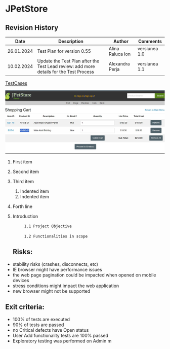 # JPetStore
## Revision History 
| Date     |           Description                 |   Author     |    Comments |
| ---------------- | ----------------------------- | ------------ | -------- |
| 26.01.2024       | Test Plan for version 0.55    |Alina Raluca Ion  |versiunea 1.0 |
| 10.02.2024       | Update the Test Plan after the Test Lead review: add more details for the Test Process   | Alexandra Perja  | versiunea 1.1 |

[TestCases](https://github.com/AlinaRaluca92/Proiect-TM/blob/main/Anexa%201%20-%20GDPR%20-%20Ion%20%20Alina%20-%20Raluca.docx.pdf)

![Imagetext](https://github.com/AlinaRaluca92/Proiect-TM/blob/main/Capture.JPG)


1. First item
2. Second item
3. Third item
    1. Indented item
    2. Indented item
4. Forth line

1. Introduction
    
            1.1 Project Objective 
            
            1.2 Functionalities in scope

   ## Risks:
- stability risks (crashes, disconnects, etc)
- IE browser might have performance issues
- the web page pagination could be impacted when opened on mobile devices
- stress conditions might impact the web application
- new browser might not be supported


## Exit criteria:
- 100% of tests are executed 
- 90% of tests are passed
- no Critical defects have Open status
- User Add functionality tests are 100% passed
- Exploratory testing was performed on Admin m
